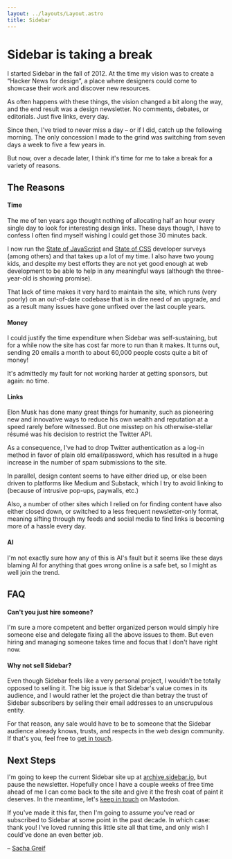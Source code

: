 ```yaml
---
layout: ../layouts/Layout.astro
title: Sidebar
---
```


# Sidebar is taking a break

I started Sidebar in the fall of 2012. At the time my vision was to create a “Hacker News for design”, a place where designers could come to showcase their work and discover new resources.

As often happens with these things, the vision changed a bit along the way, and the end result was a design newsletter. No comments, debates, or editorials. Just five links, every day.

Since then, I've tried to never miss a day – or if I did, catch up the following morning. The only concession I made to the grind was switching from seven days a week to five a few years in.

But now, over a decade later, I think it's time for me to take a break for a variety of reasons.

## The Reasons

#### Time

The me of ten years ago thought nothing of allocating half an hour every single day to look for interesting design links. These days though, I have to confess I often find myself wishing I could get those 30 minutes back.

I now run the [State of JavaScript](https://stateofjs.com/en-US) and [State of CSS](https://stateofcss.com/en-US) developer surveys (among others) and that takes up a lot of my time. I also have two young kids, and despite my best efforts they are not yet good enough at web development to be able to help in any meaningful ways (although the three-year-old is showing promise).

That lack of time makes it very hard to maintain the site, which runs (very poorly) on an out-of-date codebase that is in dire need of an upgrade, and as a result many issues have gone unfixed over the last couple years.

#### Money

I could justify the time expenditure when Sidebar was self-sustaining, but for a while now the site has cost far more to run than it makes. It turns out, sending 20 emails a month to about 60,000 people costs quite a bit of money!

It's admittedly my fault for not working harder at getting sponsors, but again: no time.

#### Links

Elon Musk has done many great things for humanity, such as pioneering new and innovative ways to reduce his own wealth and reputation at a speed rarely before witnessed. But one misstep on his otherwise-stellar résumé was his decision to restrict the Twitter API.

As a consequence, I've had to drop Twitter authentication as a log-in method in favor of plain old email/password, which has resulted in a huge increase in the number of spam submissions to the site.

In parallel, design content seems to have either dried up, or else been driven to platforms like Medium and Substack, which I try to avoid linking to (because of intrusive pop-ups, paywalls, etc.)

Also, a number of other sites which I relied on for finding content have also either closed down, or switched to a less frequent newsletter-only format, meaning sifting through my feeds and social media to find links is becoming more of a hassle every day.

#### AI

I'm not exactly sure how any of this is AI's fault but it seems like these days blaming AI for anything that goes wrong online is a safe bet, so I might as well join the trend.

## FAQ

#### Can't you just hire someone?

I'm sure a more competent and better organized person would simply hire someone else and delegate fixing all the above issues to them. But even hiring and managing someone takes time and focus that I don't have right now.

#### Why not sell Sidebar?

Even though Sidebar feels like a very personal project, I wouldn't be totally opposed to selling it. The big issue is that Sidebar's value comes in its audience, and I would rather let the project die than betray the trust of Sidebar subscribers by selling their email addresses to an unscrupulous entity.

For that reason, any sale would have to be to someone that the Sidebar audience already knows, trusts, and respects in the web design community. If that's you, feel free to [get in touch](https://hachyderm.io/@sachagreif).

## Next Steps

I'm going to keep the current Sidebar site up at [archive.sidebar.io](https://archive.sidebar.io), but pause the newsletter. Hopefully once I have a couple weeks of free time ahead of me I can come back to the site and give it the fresh coat of paint it deserves. In the meantime, let's [keep in touch](https://hachyderm.io/@sachagreif) on Mastodon.

If you've made it this far, then I'm going to assume you've read or subscribed to Sidebar at some point in the past decade. In which case: thank you! I've loved running this little site all that time, and only wish I could've done an even better job.

– [Sacha Greif](https://sachagreif.com/)
